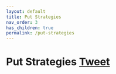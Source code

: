 ```yaml
---
layout: default
title: Put Strategies
nav_order: 3
has_children: true
permalink: /put-strategies
---
```


# Put Strategies <a href="https://twitter.com/share?ref_src=twsrc%5Etfw" class="twitter-share-button" data-text="Quick reference guide for various Put Option Strategies #optionstrategies #optionnotes" data-url="http://optionnotes.com/put-strategies" data-show-count="false">Tweet</a><script async src="https://platform.twitter.com/widgets.js" charset="utf-8"></script>